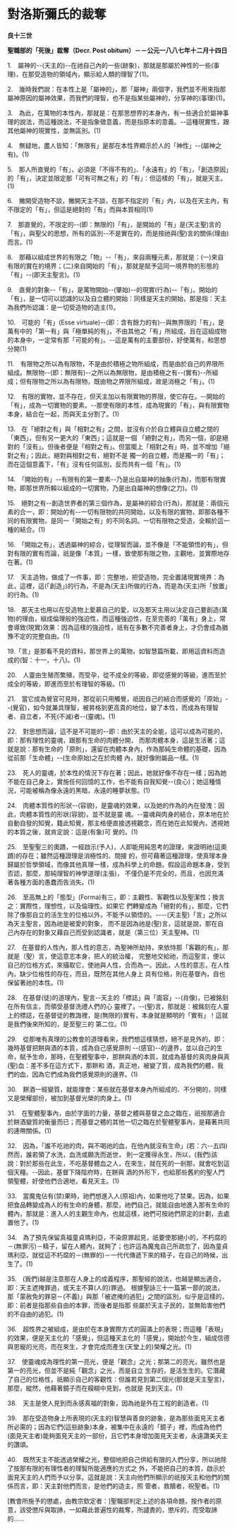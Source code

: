 # 對洛斯彌氏的裁奪


**良十三世**

**聖職部的「死後」裁奪（Decr. Post obitum）－－公元一八八七年十二月十四日**





1.　屬神的--(天主的)--在祂自己內的一些(跡象)，那就是那屬於神性的一些(事理)，在那受造物的領域內，顯示給人類的理智了(1)。

2.　幾時我們說：在本性上是「屬神的」，那「屬神」兩個字，我們並不用來指那屬神原因的屬神效果，而我們的理智，也不是指某些屬神的，分享神的(事理)(1)。

3.　為此，在萬物的本性內，那就是：在那思想界的本身內，有一些適合於屬神事理的說法，而這種說法，不是指象徵意義，而是指原本的意義。--這種現實性，跟其他屬神的現實性，並無區別。(1)

4.　無疑地，盡人皆知：「無限有」是那在本性界顯示於人的「神性」--(屬神之有)。(1)

5.　那人所直覺的「有」，必須是「不得不有的」、「永遠有」的「有」，「創造原因」的「有」，決定並限定那「可有可無之有」的「有」：但這樣的「有」，就是天主。(1)

6.　撇開受造物不談，撇開天主不談，在那不指定的「有」內，以及在天主內，有不限定的「有」，但這是絕對的「有」而與本質相同(1)

7.　那直覺的，不限定的--(即：無限的)「有」，是開始的「有」是(天主聖)言的「有」，與聖父的思想，所有的區別--不是實在的，而是按祂與(聖)言的關係(理由)而言。(1)

8.　那藉以組成世界的有限之「物」--「有」，來自兩種元素，那就是：(一)來自有限的實在的境界；(二)來自開始的「有」，那就是賦予這同一境界物的形態的「有」--(即天主聖言)。(1)

9.　直覺的對象--「有」，是萬物開始--(肇始)--的現實(行為)--「有」。開始的「有」，是一切可以認識的以及自立體的開始：同樣是天主的開始，那是指：天主為我們所認識：是一切受造物的造主(1)。

10.　可能的「有」(Esse virtuale)--(即：含有餘力的有)--與無界限的「有」，是萬有中的「第一有」與「極單純的有」，不由其他之「有」所組成，且在這組成物的本身中，一定常有那「可能的有」。--這是萬有的主要部份，好使萬有，和思想分開(1)

11.　有限物之所以為有限物，不是由於積極之物所組成，而是由於自己的界限所組成。無限物--(即：無限有)--之所以為無限物，是由積極之有--(實有)--所組成；但有限物之所以為有限物，既由物之界限所組成，故是消極之「有」。(1)

12.　有限的實物，並不存在，但天主加以有限實物的界限，使它存在。--開始的「有」，成為一切實物的要素。--那使有限的本性，成為現實的「有」，與有限實物本身，結合在一起，而與天主分割了。(1)

13.　在「絕對之有」與「相對之有」之間，並沒有介於自立體與自立體之間的「東西」，但有另一更大的「東西」；這就是一個
「絕對之有」，而另一個，卻是絕對的「沒有」。但後者便是「相對之有」。但當擺上「相對之有」時，並不增加「絕對之有」；因此，絕對與相對之有，絕對不是
獨一的自立體，而是獨一的「有」；而在這個意義下，「有」沒有任何區別，反而共有一個「有」。(1)

14.　「開始的有」--有限有的第一要素--乃是出自屬神的抽象(行為)，而那有限實物，即那世界所賴以組成的一切實物，乃是出自屬神的想像(之力)。(1)

15.　絕對之有--創造世界者的第三個作為，是屬神的綜合(行為)，那就是：兩個元素的合一，即：開始的有--一切有限物的共同開始，以及有限的實物，即那各種不同的有限實物，是同一「開始之有」的不同名詞。一切有限物之受造，全賴於這一種的結合。(1)

16.　「開始之有」，透過屬神的綜合，從理智而論，並不像是「不能領悟的有」，但對有限的實有而論，祇是像「本質」一樣，致使那有限之物，主觀地，並實際地存在著。(1)

17.　天主造物，做成了一件事，即：完整地，把受造物，完全置諸現實境界：為此，這裡，這(「創造」)的行為，不是為(天主)所做的行為，而是為(天主)所「放置」的行為。(1)

18.　那天主也用以在受造物上愛慕自己的愛，以及那天主用以決定自己要創造(萬物)的理由，組成倫理般的強迫性，而這種強迫性，在至完善的「萬有」身上，常會導致(現實)效果：因為這樣的強迫性，祇有在多數不完善者身上，才仍會成為猶豫不定的完整自由。(1)

19.「言」是那看不見的資料，那世界上的萬物，如智慧篇所載，即用這資料而造成的(智：十一，十八)。(1)

20.　人靈由生殖而繁殖，而受孕，從不成全的等級，即從感覺的等級，進而至於成全的等級，即進而至於有理智的等級。(1)

21.　當它成為覺官可見時，那從前只用觸覺，祇因自己的結合而感覺的「原始」--(覺官)，如今就兼具理智，被昇格到更高貴的地位，變了本性，而成為有理智者、自立者，不死(不滅)者--(靈魂)。(1)

22.　對思想而論，這不是不可能的--即：由於天主的全能，這可以成為可能的，即：那有理性的靈魂，跟那有生命的肉體分開，
而那肉體本身，這是生活著；這就是說：那有生命的「原則」，還留在肉體本身內，作為那純生命體的基礎，因為從前那「生命體」--(生命原始)之在於肉體
內，就好像附屬品一樣。(1)

23.　死人的靈魂，於本性的情況下存在著；因此，她就好像不存在一樣；因為她不能在自己身上，實施任何回憶的工作，也不能有自我知覺--(良心)；她這種情況，可能被稱為像永遠的黑暗，永遠的睡夢狀態。(1)

24.　肉體本質性的形狀--(容貌)，是靈魂的效果，以及她的作為的內在發洩：因此，肉體本質性的形狀(容貌)，並不就是靈
魂。--靈魂與肉身的結合，原本地在於自動自發的知覺，籍此知覺，那主格便直接透視觀念，而在她在此知覺內，透視她的本質之後，就肯定說：這是(有象)可
覺的。(1)

25.　至聖聖三的奧蹟，一經啟示(予人)，人即能用純思考的證理，來證明祂(這奧蹟)的存在；雖然這種證理是消極性的、間接
的，但可藉著這種證理，使真理本身歸屬於哲學領域，而像其他真理一樣，成為科學上的命題。假設這命題本身，受到否認，那麼，那純理智的神學道理(主張)，
不僅仍是不完全的，而且，也因充滿著各種方面的愚蠢而告消失。(1)

26.　至高無上的「態型」(Forma)有三，即：主觀性、客觀性以及聖潔性；換言之：實際性，理想性，以及倫理性。如果它
們轉變成為「絕對的有」，那麼，它們除了像那自立的活生生的位格以外，不能予以領悟的。----(天主聖)「言」之所以為天主聖言，因為祂是被愛的對象，
而不是因為祂是(聖)言，這就是說，那在自己內存在的對象又藉自己而受到認識者，就是（第三位）天主聖神。(1)

27.　在基督的人性內，那人性的意志，為聖神所劫持，來依恃那「客觀的有」，那就是（聖）言，使這意志本身，把人的統治權，
完整地交給祂，而這聖言，便以自己的位格方式，來攝取它，使祂與人性，合而為一。因此，人性的意志，在人性內，缺少位格性的存在，而且，既然在其他人身上
具有位格，則在基督內，自也保留著祂的本性。(1)

28.　在基督(徒)的道理內，聖言--天主的「標誌」與「面容」--(肖像)，已被銘刻在所有信主，而領受基督洗禮人們的心
靈裡了。--(聖)言，那就是：被銘刻在人靈上的標誌，在基督徒的教誨裡，是(無限的)實有，本身就是顯明的「實有」！這就是我們後來所知的，是至聖三的
第二位。(1)

29.　從那唯有真理的公教會的道理看來，我們想這樣猜想，絕不是見外的，即：幾時基督把餅與酒的本質，成為自己感覺原則
--(感官)--的邊界，並以自己的生命，賦予生命，那時，在聖體聖事中，那餅與酒的本質，就成為基督的真肉身與真(聖)血：差不多在這方式下，那餅和
酒，真正地，被變了質，成為我們的體，我們的血，因為它們成為我們感覺原則的邊界。(1)

30.　餅酒一經變質，就能理會：某些就在基督本身內所組成的、不分開的，同樣又是榮耀部份，被加到基督光榮的肉身上。(1)

31.　在聖體聖事內，由於字面的力量，基督之體與基督之血之臨在，祇按那適合於餅酒變質的衡量而已；而基督之體的其他一切之臨在於聖體聖事內，是藉著共同的連帶關係。(1)

32.　因為，「誰不吃祂的肉，與不喝祂的血，在他內就沒有生命」(若：六--五四)然而，誰若領了水洗，血洗或願洗而逝世，
則一定獲得永生，所以，(我們)該說：對於那些在此生，不吃基督體血之人，在來生，就在死的一剎那，就會吃到這個天糧。--因此，基督下降陰府時，在餅與
酒的外形下，也給那些舊約的聖人門領聖體，好使他們合適地，看見天主。(1)

33.　當魔鬼佔有(禁)果時，祂們想進入人(原祖)內，如果他吃了禁果。因為，如果把食品轉變成為人的有生命的身體，那麼，祂們自己，就能自由地進入那有生命的體內，那就是：進入人的主觀生命內，也就這樣，祂們可按祂們原定的計劃，去處置他了。(1)

34.　為了預先保留真福童貞瑪利亞，不染原罪起見，祇要使那絕小的，不朽腐的－(無罪污)－精子，留在人體內，就夠了；也許這為魔鬼自己所疏忽了，因為童貞瑪利亞，就從這不朽腐的－(無罪的)－一代代傳遞下來的精子，在自己的時候，出生了。(1)

35.　(我們)越是注意那在人身上的成義程序，那聖經的說法，也越是顯出適合，即：天主遮掩罪過，或天主不算(人的)罪過。
根據聖詠三十一篇第一節的說法，那「蒙赦免的罪惡－(不義)」與那「被遮掩的過犯」之間的區別，似乎是這樣的，即：前者是指那些自由的本罪，而後者是指那
些屬於天主子民的，並無貽害他們的不自由的過犯。(1)

36.　超性界之被組成，是由於在本身實際方式的圓滿上的表現；而這種「表現」的效果，便是天主化的「感覺」，但這種天主化的「感覺」，開始於今生，組成信德與恩寵的光亮，而在來生，才會完成而產生(天堂上的)榮耀之光。(1)

37.　使靈魂成為理性的第一亮光，便是「觀念」之光；那第二的亮光，雖然也是第一的亮光，但並不是純「觀念」之光，而是自立
生存的，是活生生的。它潛藏了自己的位格性，祇顯示自己的客觀性：但誰若見到第二個光(那就是天主聖言)，那麼，縱然，他藉著鏡子而在糢糊中見到，也就是
見到天主。(1)

38.　天主是使人見到而永感真福的對象，因為祂是外在工程的創造者。(1)

39.　那在受造物身上所表現的(天主的)智慧與善良的跡象，是為那些面見天主者所必需的；因為它們(這些跡象)本身，被集中在永遠的「鏡子」裡，而成為他們(面見天主者)能夠面見天主的一部份，且它們本身增加面見天主者，永遠讚美天主的讚頌。

40.　既然天主不能透過榮耀之光，整個地把自己供給有限的人們分享，所以祂除了按那有限的有理性者的理智所能適應的方式之
外，不能把自己的本質，啟示於面見天主的人們而予以分享。這就是說：天主向他們所顯示的祇按天主和他們的關係而言，即：天主對他們而言，是他們的造主，照
管者，救贖者，祝聖者。(1)

[教會所施予的懲處，由教宗欽定者：]聖職部判定上述的各項命題，按作者的原意，該受懲斥與取諦，一如藉此普遍性的裁奪，所譴責的，懲斥的，而受取諦的……

